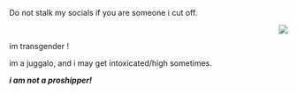 Do not stalk my socials if you are someone i cut off. <p align="right"> <img src="https://komarev.com/ghpvc/?username=GothicCowboy&color=e17c0b&abbreviated=true"/> 


im transgender !

im a juggalo, and i may get intoxicated/high sometimes.






***i am not a proshipper!***
